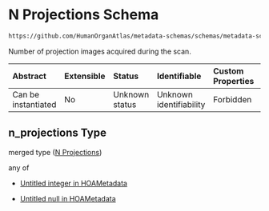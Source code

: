 # N Projections Schema

```txt
https://github.com/HumanOrganAtlas/metadata-schemas/schemas/metadata-schemas.json#/$defs/ScanMetadata/properties/n_projections
```

Number of projection images acquired during the scan.

| Abstract            | Extensible | Status         | Identifiable            | Custom Properties | Additional Properties | Access Restrictions | Defined In                                                                   |
| :------------------ | :--------- | :------------- | :---------------------- | :---------------- | :-------------------- | :------------------ | :--------------------------------------------------------------------------- |
| Can be instantiated | No         | Unknown status | Unknown identifiability | Forbidden         | Allowed               | none                | [metadata-schema.json\*](../out/metadata-schema.json "open original schema") |

## n\_projections Type

merged type ([N Projections](metadata-schema-defs-scanmetadata-properties-n-projections.md))

any of

* [Untitled integer in HOAMetadata](metadata-schema-defs-scanmetadata-properties-n-projections-anyof-0.md "check type definition")

* [Untitled null in HOAMetadata](metadata-schema-defs-scanmetadata-properties-n-projections-anyof-1.md "check type definition")
